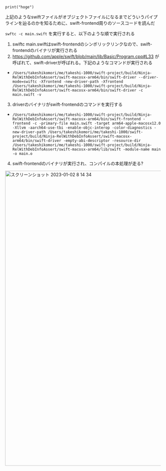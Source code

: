 ```
print("hoge")
```

上記のようなswiftファイルがオブジェクトファイルになるまでどういうパイプラインを辿るのかを知るために、swift-frontend周りのソースコードを読んだ

`swftc -c main.swift` を実行すると、以下のような順で実行される

1. swiftc main.swiftはswift-frontendのシンボリックリンクなので、swift-frontendのバイナリが実行される
2. https://github.com/apple/swift/blob/main/lib/Basic/Program.cpp#L33 が呼ばれて、swift-driverが呼ばれる。下記のようなコマンドが実行される
  - `/Users/takeshikomori/me/takeshi-1000/swift-project/build/Ninja-RelWithDebInfoAssert/swift-macosx-arm64/bin/swift-driver --driver-mode=swiftc -Xfrontend -new-driver-path -Xfrontend /Users/takeshikomori/me/takeshi-1000/swift-project/build/Ninja-RelWithDebInfoAssert/swift-macosx-arm64/bin/swift-driver -c main.swift -v`
3.  driverのバイナリがswift-frontendのコマンドを実行する
  - `/Users/takeshikomori/me/takeshi-1000/swift-project/build/Ninja-RelWithDebInfoAssert/swift-macosx-arm64/bin/swift-frontend -frontend -c -primary-file main.swift -target arm64-apple-macosx12.0 -Xllvm -aarch64-use-tbi -enable-objc-interop -color-diagnostics -new-driver-path /Users/takeshikomori/me/takeshi-1000/swift-project/build/Ninja-RelWithDebInfoAssert/swift-macosx-arm64/bin/swift-driver -empty-abi-descriptor -resource-dir /Users/takeshikomori/me/takeshi-1000/swift-project/build/Ninja-RelWithDebInfoAssert/swift-macosx-arm64/lib/swift -module-name main -o main.o`
4. swift-frontendのバイナリが実行され、コンパイルの本処理が走る?

<img width="954" alt="スクリーンショット 2023-01-02 8 14 34" src="https://user-images.githubusercontent.com/16571394/210187183-ecec9ab3-f7f2-4f34-9d8b-93e749409a54.png">


